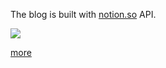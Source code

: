 The blog is built with [notion.so](https://notion.so) API.

![](https://i.loli.net/2019/01/17/5c408f31777f5.gif)

[more](https://sorcererxw.com/post/build-blog-with-notion)
